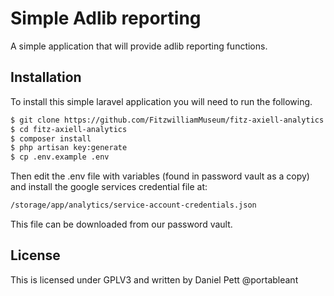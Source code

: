 # Simple Adlib reporting

A simple application that will provide adlib reporting functions.

## Installation

To install this simple laravel application you will need to run the following.

```bash
$ git clone https://github.com/FitzwilliamMuseum/fitz-axiell-analytics.git
$ cd fitz-axiell-analytics
$ composer install
$ php artisan key:generate
$ cp .env.example .env
```
Then edit the .env file with variables (found in password vault as a copy) and install the google services credential file at:

```bash
/storage/app/analytics/service-account-credentials.json
```

This file can be downloaded from our password vault. 

## License

This is licensed under GPLV3 and written by Daniel Pett @portableant